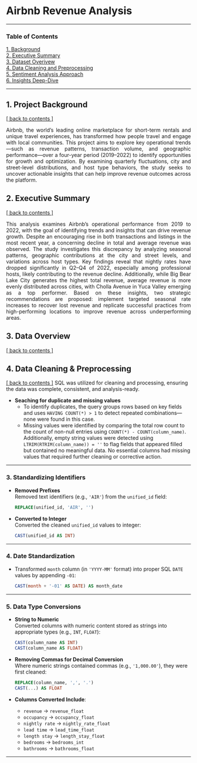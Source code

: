 # Airbnb Revenue Analysis

---

### Table of Contents 

[1. Background](#project-background) <br>
[2. Executive Summary](#executive-summary) <br>
[3. Dataset Overivew](#dataset-overview) <br>
[4. Data Cleaning and Preprocessing](#data-cleaning) <br>
[5. Sentiment Analysis Approach](#sentiment-analysis) <br>
[6. Insights Deep-Dive](#insights-deep-dive) <br>

---

## 1. Project Background <a name="project-background"></a>  
<a href="#toc">[ back to contents ]</a>

<p align="justify"> 
Airbnb, the world’s leading online marketplace for short-term rentals and unique travel experiences, has transformed how people travel and engage with local communities. This project aims to explore key operational trends—such as revenue patterns, transaction volume, and geographic performance—over a four-year period (2019–2022) to identify opportunities for growth and optimization. By examining quarterly fluctuations, city and street-level distributions, and host type behaviors, the study seeks to uncover actionable insights that can help improve revenue outcomes across the platform.
</p>

## 2. Executive Summary <a name="executive-summary"></a>  
<a href="#toc">[ back to contents ]</a>

<p align="justify"> 
This analysis examines Airbnb’s operational performance from 2019 to 2022, with the goal of identifying trends and insights that can drive revenue growth. Despite an encouraging rise in both transactions and listings in the most recent year, a concerning decline in total and average revenue was observed. The study investigates this discrepancy by analyzing seasonal patterns, geographic contributions at the city and street levels, and variations across host types. Key findings reveal that nightly rates have dropped significantly in Q2–Q4 of 2022, especially among professional hosts, likely contributing to the revenue decline. Additionally, while Big Bear Lake City generates the highest total revenue, average revenue is more evenly distributed across cities, with Cholla Avenue in Yuca Valley emerging as a top performer. Based on these insights, two strategic recommendations are proposed: implement targeted seasonal rate increases to recover lost revenue and replicate successful practices from high-performing locations to improve revenue across underperforming areas.
</p>

## 3. Data Overview <a name="dataset-overview"></a>  
<a href="#toc">[ back to contents ]</a>


## 4. Data Cleaning & Preprocessing <a name="data-cleaning"></a>  
<a href="#toc">[ back to contents ]</a>
SQL was utilized for cleaning and processing, ensuring the data was complete, consistent, and analysis-ready.

- **Seaching for duplicate and missing values**
  - To identify duplicates, the query groups rows based on key fields and uses `HAVING COUNT(*) > 1` to detect repeated combinations—none were found in this case. 
  - Missing values were identified by comparing the total row count to the count of non-null entries using `COUNT(*) - COUNT(column_name)`. Additionally, empty string values were detected using `LTRIM(RTRIM(column_name)) = ''` to flag fields that appeared filled but contained no meaningful data. No essential columns had missing values that required further cleaning or corrective action.

---

### 3. Standardizing Identifiers

- **Removed Prefixes**  
  Removed text identifiers (e.g., `'AIR'`) from the `unified_id` field:
  ```sql
  REPLACE(unified_id, 'AIR', '')
  ```

- **Converted to Integer**  
  Converted the cleaned `unified_id` values to integer:
  ```sql
  CAST(unified_id AS INT)
  ```

---

### 4. Date Standardization

- Transformed `month` column (in `'YYYY-MM'` format) into proper SQL `DATE` values by appending `-01`:
  ```sql
  CAST(month + '-01' AS DATE) AS month_date
  ```

---

### 5. Data Type Conversions

- **String to Numeric**  
  Converted columns with numeric content stored as strings into appropriate types (e.g., `INT`, `FLOAT`):
  ```sql
  CAST(column_name AS INT)
  CAST(column_name AS FLOAT)
  ```

- **Removing Commas for Decimal Conversion**  
  Where numeric strings contained commas (e.g., `'1,000.00'`), they were first cleaned:
  ```sql
  REPLACE(column_name, ',', '.')
  CAST(...) AS FLOAT
  ```

- **Columns Converted Include**:
  - `revenue` → `revenue_float`
  - `occupancy` → `occupancy_float`
  - `nightly rate` → `nightly_rate_float`
  - `lead time` → `lead_time_float`
  - `length stay` → `length_stay_float`
  - `bedrooms` → `bedrooms_int`
  - `bathrooms` → `bathrooms_float`

---
